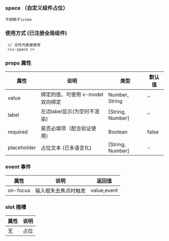 ### space （自定义组件占位）
`不依赖于iview`

### 使用方式 (已注册全局组件)
```
 // 文件内直接使用
 <iv-space />
```
### props 属性
| 属性  |  说明  | 类型  | 默认值  |
| ------------ | ------------ | ------------ | ------------ |
| value  |  绑定的值，可使用 v-model 双向绑定  | Number, String  |  ''  |
| label | 左边label显示(为空时不渲染)	  | [String, Number]  |  ''  |
| required | 是否必填项（配合验证使用）	  | Boolean  |  false  |
|  placeholder | 占位文本 (已多语言化)		  | [String, Number]  |  -  |

### event 事件
| 属性  |  说明  | 返回值  |
| ------------ | ------------ | ------------ |
| on-focus | 输入框失去焦点时触发  |  value,event |


### slot 插槽
| 属性  |  说明  |
| ------------ | ------------ |
| 无  |  占位  |
